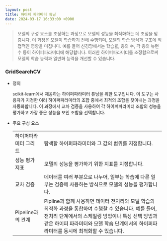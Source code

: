 ```yaml
---
layout: post
title: 하이퍼 파라미터 튜닝
date: 2024-03-17 16:33:00 +0900
---
```

> 모델의 구성 요소를 조정하는 과정으로 모델의 성능을 최적화하는 데 초점을 맞춥니다. 이 과정은 모델이 학습하기 전에 수행되며, 모델의 학습 방식과 구조에 직접적인 영향을 미칩니다. 예를 들어 신경망에서는 학습률, 층의 수, 각 층의 뉴런 수 등이 하이퍼파라미터에 해당합니다. 이러한 하이퍼파라미터를 조정함으로써 모델의 학습 능력과 일반화 능력을 개선할 수 있습니다.

### GridSearchCV
- 정의
  <p class="sub">scikit-learn에서 제공하는 하이퍼파라미터 튜닝을 위한 도구입니다. 이 도구는 사용자가 지정한 여러 하이퍼파라미터의 조합 중에서 최적의 조합을 찾아내는 과정을 자동화합니다. 이 과정에서 교차 검증을 사용하여 각 하이퍼파라미터 조합의 성능을 평가하고 가장 좋은 성능을 보인 조합을 선택합니다.</p>
- 주요 구성 요소
  <table>
  <tr>
  <td>하이퍼파라미터 그리드</td>
  <td>탐색할 하이퍼파라미터와 그 값의 범위를 지정합니다.</td>
  </tr>
  <tr>
  <td>성능 평가 지표</td>
  <td>모델의 성능을 평가하기 위한 지표를 지정합니다.</td>
  </tr>
  <tr>
  <td>교차 검증</td>
  <td>데이터를 여러 부분으로 나누어, 일부는 학습에 다른 일부는 검증에 사용하는 방식으로 모델의 성능을 평가합니다.</td>
  </tr>
  <tr>
  <td>Pipeline과의 관계</td>
  <td>Pipline과 함께 사용하면 데이터 전처리와 모델 학습의 최적화 과정을 통합하여 수행할 수 있습니다. 예를 들어, 전처리 단계에서의 스케일링 방법이나 특성 선택 방법과 같은 하이퍼 파라미터와 모델 학습 단계에서의 하이퍼파라미터를 동시에 최적화할 수 있습니다.</td>
  </tr>
  </table>